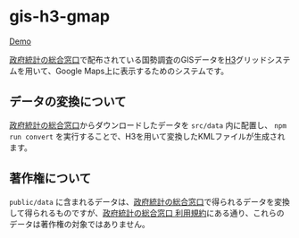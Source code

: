 # gis-h3-gmap

[Demo](https://hiromu.github.io/gis-h3-gmap/)
  
[政府統計の総合窓口](https://www.e-stat.go.jp/)で配布されている国勢調査のGISデータを[H3](https://uber.github.io/h3/)グリッドシステムを用いて、Google Maps上に表示するためのシステムです。

## データの変換について

[政府統計の総合窓口](https://www.e-stat.go.jp/)からダウンロードしたデータを `src/data` 内に配置し、 `npm run convert` を実行することで、H3を用いて変換したKMLファイルが生成されます。

## 著作権について

`public/data` に含まれるデータは、[政府統計の総合窓口](https://www.e-stat.go.jp/)で得られるデータを変換して得られるものですが、[政府統計の総合窓口 利用規約](https://www.e-stat.go.jp/terms-of-use)にある通り、これらのデータは著作権の対象ではありません。

